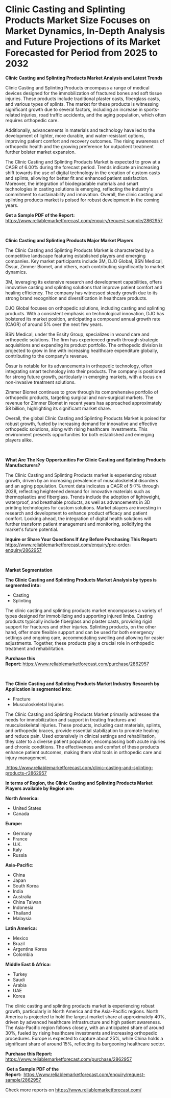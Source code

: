 <p><h1>Clinic Casting and Splinting Products Market Size Focuses on Market Dynamics, In-Depth Analysis and Future Projections of its Market Forecasted for Period from 2025 to 2032</h1></p><p><strong>Clinic Casting and Splinting Products Market Analysis and Latest Trends</strong></p>
<p><p>Clinic Casting and Splinting Products encompass a range of medical devices designed for the immobilization of fractured bones and soft tissue injuries. These products include traditional plaster casts, fiberglass casts, and various types of splints. The market for these products is witnessing significant growth due to several factors, including an increase in sports-related injuries, road traffic accidents, and the aging population, which often requires orthopedic care. </p><p>Additionally, advancements in materials and technology have led to the development of lighter, more durable, and water-resistant options, improving patient comfort and recovery outcomes. The rising awareness of orthopedic health and the growing preference for outpatient treatment further bolster market expansion. </p><p>The Clinic Casting and Splinting Products Market is expected to grow at a CAGR of 6.00% during the forecast period. Trends indicate an increasing shift towards the use of digital technology in the creation of custom casts and splints, allowing for better fit and enhanced patient satisfaction. Moreover, the integration of biodegradable materials and smart technologies in casting solutions is emerging, reflecting the industry's commitment to sustainability and innovation. Overall, the clinic casting and splinting products market is poised for robust development in the coming years.</p></p>
<p><strong>Get a Sample PDF of the Report:&nbsp;</strong> <a href="https://www.reliablemarketforecast.com/enquiry/request-sample/2862957?utm_campaign=2886&utm_medium=2&utm_source=Github&utm_content=ia&utm_term=12032025&utm_id=clinic-casting-and-splinting-products">https://www.reliablemarketforecast.com/enquiry/request-sample/2862957</a></p>
<p>&nbsp;</p>
<p><strong>Clinic Casting and Splinting Products Major Market Players</strong></p>
<p><p>The Clinic Casting and Splinting Products Market is characterized by a competitive landscape featuring established players and emerging companies. Key market participants include 3M, DJO Global, BSN Medical, Össur, Zimmer Biomet, and others, each contributing significantly to market dynamics.</p><p>3M, leveraging its extensive research and development capabilities, offers innovative casting and splinting solutions that improve patient comfort and healing efficiency. The company has witnessed steady growth due to its strong brand recognition and diversification in healthcare products.</p><p>DJO Global focuses on orthopedic solutions, including casting and splinting products. With a consistent emphasis on technological innovation, DJO has bolstered its market position, anticipating a compound annual growth rate (CAGR) of around 5% over the next few years.</p><p>BSN Medical, under the Essity Group, specializes in wound care and orthopedic solutions. The firm has experienced growth through strategic acquisitions and expanding its product portfolio. The orthopedic division is projected to grow in line with increasing healthcare expenditure globally, contributing to the company's revenue.</p><p>Össur is notable for its advancements in orthopedic technology, often integrating smart technology into their products. The company is positioned for strong future growth, particularly in emerging markets, with a focus on non-invasive treatment solutions.</p><p>Zimmer Biomet continues to grow through its comprehensive portfolio of orthopedic products, targeting surgical and non-surgical markets. The revenue for Zimmer Biomet in recent years has approached approximately $8 billion, highlighting its significant market share.</p><p>Overall, the global Clinic Casting and Splinting Products Market is poised for robust growth, fueled by increasing demand for innovative and effective orthopedic solutions, along with rising healthcare investments. This environment presents opportunities for both established and emerging players alike.</p></p>
<p>&nbsp;</p>
<p><strong>What Are The Key Opportunities For Clinic Casting and Splinting Products Manufacturers?</strong></p>
<p><p>The Clinic Casting and Splinting Products market is experiencing robust growth, driven by an increasing prevalence of musculoskeletal disorders and an aging population. Current data indicates a CAGR of 5-7% through 2028, reflecting heightened demand for innovative materials such as thermoplastics and fiberglass. Trends include the adoption of lightweight, waterproof, and breathable products, as well as advancements in 3D printing technologies for custom solutions. Market players are investing in research and development to enhance product efficacy and patient comfort. Looking ahead, the integration of digital health solutions will further transform patient management and monitoring, solidifying the market's future potential.</p></p>
<p><strong>Inquire or Share Your Questions If Any Before Purchasing This Report:</strong> <a href="https://www.reliablemarketforecast.com/enquiry/pre-order-enquiry/2862957?utm_campaign=2886&utm_medium=2&utm_source=Github&utm_content=ia&utm_term=12032025&utm_id=clinic-casting-and-splinting-products">https://www.reliablemarketforecast.com/enquiry/pre-order-enquiry/2862957</a></p>
<p>&nbsp;</p>
<p><strong>Market Segmentation</strong></p>
<p><strong>The Clinic Casting and Splinting Products Market Analysis by types is segmented into:</strong></p>
<p><ul><li>Casting</li><li>Splinting</li></ul></p>
<p><p>The clinic casting and splinting products market encompasses a variety of types designed for immobilizing and supporting injured limbs. Casting products typically include fiberglass and plaster casts, providing rigid support for fractures and other injuries. Splinting products, on the other hand, offer more flexible support and can be used for both emergency settings and ongoing care, accommodating swelling and allowing for easier adjustments. Together, these products play a crucial role in orthopedic treatment and rehabilitation.</p></p>
<p><strong>Purchase this Report:&nbsp;</strong><a href="https://www.reliablemarketforecast.com/purchase/2862957?utm_campaign=2886&utm_medium=2&utm_source=Github&utm_content=ia&utm_term=12032025&utm_id=clinic-casting-and-splinting-products">https://www.reliablemarketforecast.com/purchase/2862957</a></p>
<p>&nbsp;</p>
<p><strong>The Clinic Casting and Splinting Products Market Industry Research by Application is segmented into:</strong></p>
<p><ul><li>Fracture</li><li>Musculoskeletal Injuries</li></ul></p>
<p><p>The Clinic Casting and Splinting Products Market primarily addresses the needs for immobilization and support in treating fractures and musculoskeletal injuries. These products, including cast materials, splints, and orthopedic braces, provide essential stabilization to promote healing and reduce pain. Used extensively in clinical settings and rehabilitation, they cater to a diverse patient population, encompassing both acute injuries and chronic conditions. The effectiveness and comfort of these products enhance patient outcomes, making them vital tools in orthopedic care and injury management.</p></p>
<p><a href="https://www.reliablemarketforecast.com/clinic-casting-and-splinting-products-r2862957?utm_campaign=2886&utm_medium=2&utm_source=Github&utm_content=ia&utm_term=12032025&utm_id=clinic-casting-and-splinting-products">&nbsp;https://www.reliablemarketforecast.com/clinic-casting-and-splinting-products-r2862957</a></p>
<p><strong>In terms of Region, the Clinic Casting and Splinting Products Market Players available by Region are:</strong></p>
<p>
    <p> <strong> North America: </strong>
        <ul>
            <li>United States</li>
            <li>Canada</li>
        </ul>
        </p> 
    <p> <strong> Europe: </strong>
        <ul>
            <li>Germany</li>
            <li>France</li>
            <li>U.K.</li>
            <li>Italy</li>
            <li>Russia</li>
        </ul>
        </p> 
    <p> <strong> Asia-Pacific: </strong>
        <ul>
            <li>China</li>
            <li>Japan</li>
            <li>South Korea</li>
            <li>India</li>
            <li>Australia</li>
            <li>China Taiwan</li>
            <li>Indonesia</li>
            <li>Thailand</li>
            <li>Malaysia</li>
        </ul>
        </p> 
    <p> <strong> Latin America: </strong>
        <ul>
            <li>Mexico</li>
            <li>Brazil</li>
            <li>Argentina Korea</li>
            <li>Colombia</li>
        </ul>
        </p> 
    <p> <strong> Middle East & Africa: </strong>
        <ul>
            <li>Turkey</li>
            <li>Saudi</li>
            <li>Arabia</li>
            <li>UAE</li>
            <li>Korea</li>
        </ul>
    </p>
    </p>
<p><p>The clinic casting and splinting products market is experiencing robust growth, particularly in North America and the Asia-Pacific regions. North America is projected to hold the largest market share at approximately 40%, driven by advanced healthcare infrastructure and high patient awareness. The Asia-Pacific region follows closely, with an anticipated share of around 30%, fueled by rising healthcare investments and increasing orthopedic procedures. Europe is expected to capture about 25%, while China holds a significant share of around 15%, reflecting its burgeoning healthcare sector.</p></p>
<p><strong>Purchase this Report: </strong><a href="https://www.reliablemarketforecast.com/purchase/2862957?utm_campaign=2886&utm_medium=2&utm_source=Github&utm_content=ia&utm_term=12032025&utm_id=clinic-casting-and-splinting-products">https://www.reliablemarketforecast.com/purchase/2862957</a></p>
<p>&nbsp;<strong>Get a Sample PDF of the Report:&nbsp;&nbsp;</strong><a href="https://www.reliablemarketforecast.com/enquiry/request-sample/2862957?utm_campaign=2886&utm_medium=2&utm_source=Github&utm_content=ia&utm_term=12032025&utm_id=clinic-casting-and-splinting-products">https://www.reliablemarketforecast.com/enquiry/request-sample/2862957</a></p>
<p><strong></strong></p>
<p>Check more reports on <a href="https://www.reliablemarketforecast.com/?utm_campaign=2886&utm_medium=2&utm_source=Github&utm_content=ia&utm_term=12032025&utm_id=clinic-casting-and-splinting-products">https://www.reliablemarketforecast.com/</a></p>